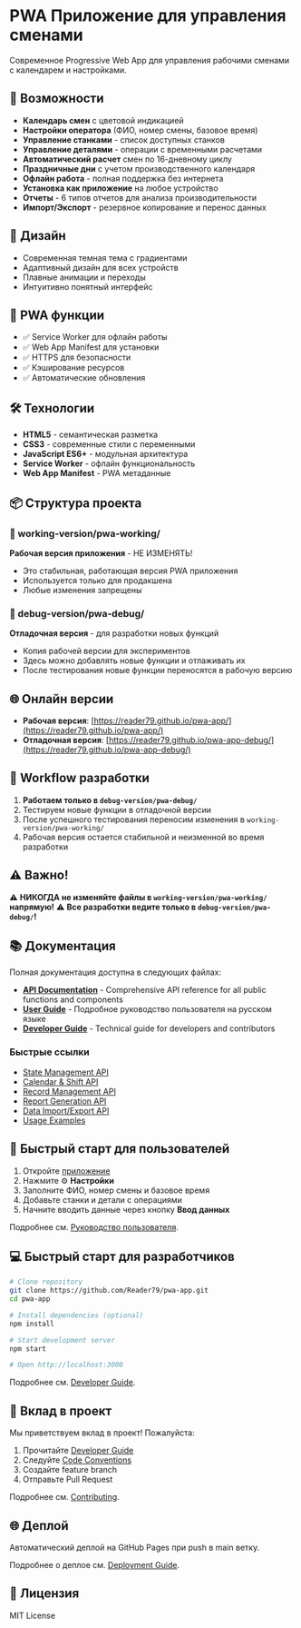 # PWA Приложение для управления сменами

Современное Progressive Web App для управления рабочими сменами с календарем и настройками.

## 🚀 Возможности

- **Календарь смен** с цветовой индикацией
- **Настройки оператора** (ФИО, номер смены, базовое время)
- **Управление станками** - список доступных станков
- **Управление деталями** - операции с временными расчетами
- **Автоматический расчет** смен по 16-дневному циклу
- **Праздничные дни** с учетом производственного календаря
- **Офлайн работа** - полная поддержка без интернета
- **Установка как приложение** на любое устройство
- **Отчеты** - 6 типов отчетов для анализа производительности
- **Импорт/Экспорт** - резервное копирование и перенос данных

## 🎨 Дизайн

- Современная темная тема с градиентами
- Адаптивный дизайн для всех устройств
- Плавные анимации и переходы
- Интуитивно понятный интерфейс

## 📱 PWA функции

- ✅ Service Worker для офлайн работы
- ✅ Web App Manifest для установки
- ✅ HTTPS для безопасности
- ✅ Кэширование ресурсов
- ✅ Автоматические обновления

## 🛠 Технологии

- **HTML5** - семантическая разметка
- **CSS3** - современные стили с переменными
- **JavaScript ES6+** - модульная архитектура
- **Service Worker** - офлайн функциональность
- **Web App Manifest** - PWA метаданные

## 📦 Структура проекта

### 📁 working-version/pwa-working/
**Рабочая версия приложения** - НЕ ИЗМЕНЯТЬ!
- Это стабильная, работающая версия PWA приложения
- Используется только для продакшена
- Любые изменения запрещены

### 📁 debug-version/pwa-debug/
**Отладочная версия** - для разработки новых функций
- Копия рабочей версии для экспериментов
- Здесь можно добавлять новые функции и отлаживать их
- После тестирования новые функции переносятся в рабочую версию

## 🌐 Онлайн версии

- **Рабочая версия**: [https://reader79.github.io/pwa-app/](https://reader79.github.io/pwa-app/)
- **Отладочная версия**: [https://reader79.github.io/pwa-app-debug/](https://reader79.github.io/pwa-app-debug/)

## 🔄 Workflow разработки

1. **Работаем только в `debug-version/pwa-debug/`**
2. Тестируем новые функции в отладочной версии
3. После успешного тестирования переносим изменения в `working-version/pwa-working/`
4. Рабочая версия остается стабильной и неизменной во время разработки

## ⚠️ Важно!
⚠️ **НИКОГДА не изменяйте файлы в `working-version/pwa-working/` напрямую!**
⚠️ **Все разработки ведите только в `debug-version/pwa-debug/`!**

## 📚 Документация

Полная документация доступна в следующих файлах:

- **[API Documentation](API_DOCUMENTATION.md)** - Comprehensive API reference for all public functions and components
- **[User Guide](USER_GUIDE.md)** - Подробное руководство пользователя на русском языке
- **[Developer Guide](DEVELOPER_GUIDE.md)** - Technical guide for developers and contributors

### Быстрые ссылки

- [State Management API](API_DOCUMENTATION.md#state-management)
- [Calendar & Shift API](API_DOCUMENTATION.md#calendar--shift-management)
- [Record Management API](API_DOCUMENTATION.md#record-management)
- [Report Generation API](API_DOCUMENTATION.md#report-generation)
- [Data Import/Export API](API_DOCUMENTATION.md#data-importexport)
- [Usage Examples](API_DOCUMENTATION.md#usage-examples)

## 🚀 Быстрый старт для пользователей

1. Откройте [приложение](https://reader79.github.io/pwa-app/)
2. Нажмите ⚙️ **Настройки**
3. Заполните ФИО, номер смены и базовое время
4. Добавьте станки и детали с операциями
5. Начните вводить данные через кнопку **Ввод данных**

Подробнее см. [Руководство пользователя](USER_GUIDE.md).

## 💻 Быстрый старт для разработчиков

```bash
# Clone repository
git clone https://github.com/Reader79/pwa-app.git
cd pwa-app

# Install dependencies (optional)
npm install

# Start development server
npm start

# Open http://localhost:3000
```

Подробнее см. [Developer Guide](DEVELOPER_GUIDE.md).

## 🤝 Вклад в проект

Мы приветствуем вклад в проект! Пожалуйста:

1. Прочитайте [Developer Guide](DEVELOPER_GUIDE.md)
2. Следуйте [Code Conventions](DEVELOPER_GUIDE.md#code-conventions)
3. Создайте feature branch
4. Отправьте Pull Request

Подробнее см. [Contributing](DEVELOPER_GUIDE.md#contributing).

## 🌐 Деплой

Автоматический деплой на GitHub Pages при push в main ветку.

Подробнее о деплое см. [Deployment Guide](DEVELOPER_GUIDE.md#deployment).

## 📄 Лицензия

MIT License
